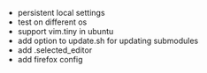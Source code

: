 * persistent local settings
* test on different os
* support vim.tiny in ubuntu
* add option to update.sh for updating submodules
* add .selected_editor
* add firefox config
